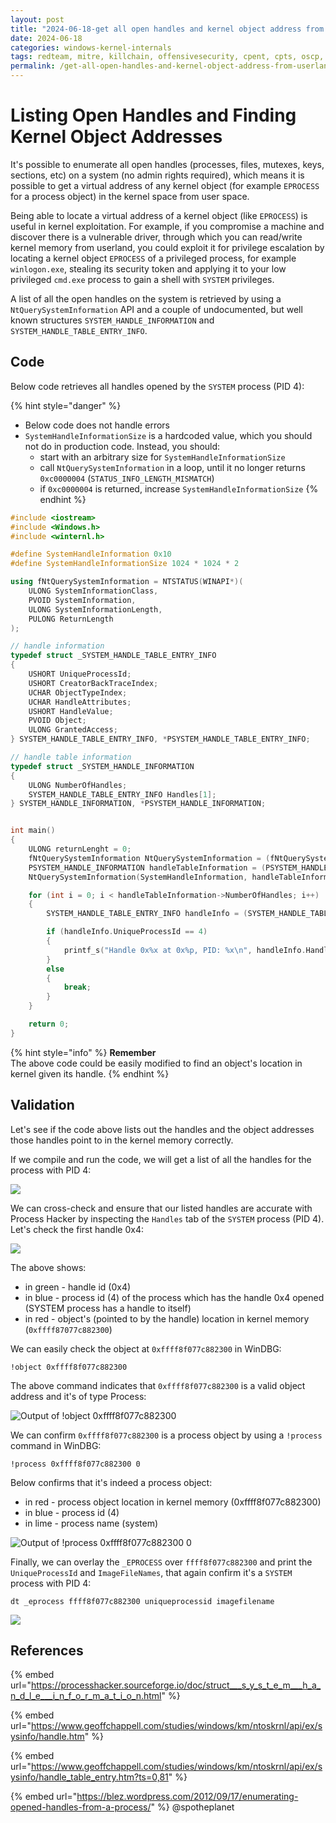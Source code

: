 ```yaml
---
layout: post
title: "2024-06-18-get all open handles and kernel object address from userland"
date: 2024-06-18
categories: windows-kernel-internals
tags: redteam, mitre, killchain, offensivesecurity, cpent, cpts, oscp, exploit
permalink: /get-all-open-handles-and-kernel-object-address-from-userland/
---
```


# Listing Open Handles and Finding Kernel Object Addresses

It's possible to enumerate all open handles (processes, files, mutexes, keys, sections, etc) on a system (no admin rights required), which means it is possible to get a virtual address of any kernel object (for example `EPROCESS` for a process object) in the kernel space from user space.

Being able to locate a virtual address of a kernel object (like `EPROCESS`) is useful in kernel exploitation. For example, if you compromise a machine and discover there is a vulnerable driver, through which you  can read/write kernel memory from userland, you could exploit it for privilege escalation by locating a kernel object `EPROCESS` of a privileged process, for example `winlogon.exe`, stealing its security token and applying it to your low privileged `cmd.exe` process to gain a shell with `SYSTEM` privileges.

A list of all the open handles on the system is retrieved by using a `NtQuerySystemInformation` API and a couple of undocumented, but well known structures `SYSTEM_HANDLE_INFORMATION` and `SYSTEM_HANDLE_TABLE_ENTRY_INFO`.

## Code

Below code retrieves all handles opened by the `SYSTEM` process (PID 4):

{% hint style="danger" %}
* Below code does not handle errors
* `SystemHandleInformationSize` is a hardcoded value, which you should not do in production code. Instead, you should:
  * start with an arbitrary size for `SystemHandleInformationSize`
  * call `NtQuerySystemInformation` in a loop, until it no longer returns `0xc0000004` (`STATUS_INFO_LENGTH_MISMATCH`)
  * if `0xc0000004` is returned, increase `SystemHandleInformationSize`
{% endhint %}

```cpp
#include <iostream>
#include <Windows.h>
#include <winternl.h>

#define SystemHandleInformation 0x10
#define SystemHandleInformationSize 1024 * 1024 * 2

using fNtQuerySystemInformation = NTSTATUS(WINAPI*)(
    ULONG SystemInformationClass,
    PVOID SystemInformation,
    ULONG SystemInformationLength,
    PULONG ReturnLength
);

// handle information
typedef struct _SYSTEM_HANDLE_TABLE_ENTRY_INFO
{
    USHORT UniqueProcessId;
    USHORT CreatorBackTraceIndex;
    UCHAR ObjectTypeIndex;
    UCHAR HandleAttributes;
    USHORT HandleValue;
    PVOID Object;
    ULONG GrantedAccess;
} SYSTEM_HANDLE_TABLE_ENTRY_INFO, *PSYSTEM_HANDLE_TABLE_ENTRY_INFO;

// handle table information
typedef struct _SYSTEM_HANDLE_INFORMATION
{
    ULONG NumberOfHandles;
    SYSTEM_HANDLE_TABLE_ENTRY_INFO Handles[1];
} SYSTEM_HANDLE_INFORMATION, *PSYSTEM_HANDLE_INFORMATION;


int main()
{
    ULONG returnLenght = 0;
    fNtQuerySystemInformation NtQuerySystemInformation = (fNtQuerySystemInformation)GetProcAddress(GetModuleHandle(L"ntdll"), "NtQuerySystemInformation");
    PSYSTEM_HANDLE_INFORMATION handleTableInformation = (PSYSTEM_HANDLE_INFORMATION)HeapAlloc(GetProcessHeap(), HEAP_ZERO_MEMORY, SystemHandleInformationSize);
    NtQuerySystemInformation(SystemHandleInformation, handleTableInformation, SystemHandleInformationSize, &returnLenght);

    for (int i = 0; i < handleTableInformation->NumberOfHandles; i++)
    {
        SYSTEM_HANDLE_TABLE_ENTRY_INFO handleInfo = (SYSTEM_HANDLE_TABLE_ENTRY_INFO)handleTableInformation->Handles[i];

        if (handleInfo.UniqueProcessId == 4)
        {
            printf_s("Handle 0x%x at 0x%p, PID: %x\n", handleInfo.HandleValue, handleInfo.Object, handleInfo.UniqueProcessId);
        }
        else 
        {
            break;
        }
    }

    return 0;
}
```

{% hint style="info" %}
**Remember**\
The above code could be easily modified to find an object's location in kernel given its handle.
{% endhint %}

## Validation

Let's see if the code above lists out the handles and the object addresses those handles point to in the kernel memory correctly.

If we compile and run the code, we will get a list of all the handles for the process with PID 4:

![](<../../.gitbook/assets/image (600).png>)

We can cross-check and ensure that our listed handles are accurate with Process Hacker by inspecting the `Handles` tab of the `SYSTEM` process (PID 4). Let's check the first handle 0x4:

![](<../../.gitbook/assets/image (601).png>)

The above shows:

* in green - handle id (0x4)
* in blue - process id (4) of the process which has the handle 0x4 opened (SYSTEM process has a handle to itself)
* in red - object's (pointed to by the handle) location in kernel memory (`0xffff87077c882300`)

We can easily check the object at `0xffff8f077c882300` in WinDBG:

```
!object 0xffff8f077c882300
```

The above command indicates that `0xffff8f077c882300` is a valid object address and it's of type Process:

![Output of !object 0xffff8f077c882300](<../../.gitbook/assets/image (602).png>)

We can confirm `0xffff8f077c882300` is a process object by using a `!process` command in WinDBG:

```
!process 0xffff8f077c882300 0
```

Below confirms that it's indeed a process object:

* in red - process object location in kernel memory (0xffff8f077c882300)
* in blue - process id (4)
* in lime - process name (system)

![Output of !process 0xffff8f077c882300 0](<../../.gitbook/assets/image (603).png>)

Finally, we can overlay the `_EPROCESS` over `ffff8f077c882300` and print the `UniqueProcessId` and `ImageFileNames`, that again confirm it's a `SYSTEM` process with PID 4:

```
dt _eprocess ffff8f077c882300 uniqueprocessid imagefilename
```

![](<../../.gitbook/assets/image (605).png>)

## References

{% embed url="https://processhacker.sourceforge.io/doc/struct___s_y_s_t_e_m___h_a_n_d_l_e___i_n_f_o_r_m_a_t_i_o_n.html" %}

{% embed url="https://www.geoffchappell.com/studies/windows/km/ntoskrnl/api/ex/sysinfo/handle.htm" %}

{% embed url="https://www.geoffchappell.com/studies/windows/km/ntoskrnl/api/ex/sysinfo/handle_table_entry.htm?ts=0,81" %}

{% embed url="https://blez.wordpress.com/2012/09/17/enumerating-opened-handles-from-a-process/" %}
@spotheplanet
